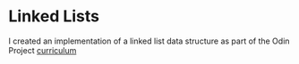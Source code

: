 # Linked Lists

I created an implementation of a linked list data structure as part of the Odin Project [curriculum](https://www.theodinproject.com/courses/ruby-programming/lessons/linked-lists)
